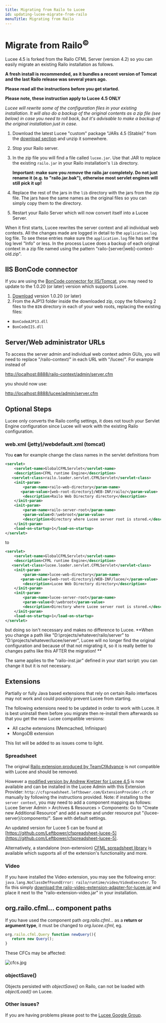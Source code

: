 ```yaml
---
title: Migrating from Railo to Lucee
id: updating-lucee-migrate-from-railo
menuTitle: Migrating from Railo
---
```


# Migrate from Railo<sup>&copy;</sup> #

Lucee 4.5 is forked from the Railo CFML Server (version 4.2) so you can easily migrate an existing Railo installation as follows.

**A fresh install is recommended, as it bundles a recent version of Tomcat and the last Railo release was several years ago.**

**Please read all the instructions before you get started.**

**Please note, these instruction apply to Lucee 4.5 ONLY**

*Lucee will rewrite some of the configuration files in your existing installation. It will also do a backup of the original contents as a zip file (see below) in case you need to roll back, but it's advisable to make a backup of the original installation just in case.*

1. Download the latest Lucee "custom" package "JARs 4.5 (Stable)" from the [download section](https://lucee.org/downloads.html) and unzip it somewhere.
2. Stop your Railo server.
3. In the zip file you will find a file called `lucee.jar`. Use that JAR to replace the existing `railo.jar` in your Railo installation's `lib` directory.

    **Important: make sure you *remove* the railo.jar completely. Do not just rename it (e.g. to "railo.jar.bak"), otherwise most servlet engines will still pick it up!**

4. Replace the rest of the jars in the `lib` directory with the jars from the zip file. The jars have the same names as the original files so you can simply copy them to the directory.
5. Restart your Railo Server which will now convert itself into a Lucee Server.

When it first starts, Lucee rewrites the server context and all individual web contexts. All the changes made are logged in detail to the `application.log` log file. To see these entries make sure the `application.log` file has set the log level "Info" or less. In the process Lucee does a backup of each original context in a zip file named using the pattern "railo-[server|web]-context-old.zip".

## IIS BonCode connector

If you are using the [BonCode connector for IIS/Tomcat](http://www.boncode.net/boncode-connector), you may need to update to the 1.0.20 (or later) version which supports Lucee.

1. [Download](https://github.com/Bilal-S/iis2tomcat/releases) version 1.0.20 (or later)
2. From the AJP13 folder inside the downloaded zip, copy the following 2 files to the `BIN` directory in each of your web roots, replacing the existing files:

- `BonCodeAJP13.dll`
- `BonCodeIIS.dll`

## Server/Web administrator URLs

To access the server admin and individual web context admin GUIs, you will need to replace "/railo-context/" in each URL with "/lucee/". For example instead of

<http://localhost:8888/railo-context/admin/server.cfm>

you should now use:

<http://localhost:8888/lucee/admin/server.cfm>

## Optional Steps ##

Lucee only converts the Railo config settings, it does not touch your Servlet Engine configuration since Lucee will work with the existing Railo configuration.

### web.xml (jetty)/webdefault.xml (tomcat) ###

You **can** for example change the class names in the servlet definitions from

```xml
<servlet>
    <servlet-name>GlobalCFMLServlet</servlet-name>
    <description>CFML runtime Engine</description>
   <servlet-class>railo.loader.servlet.CFMLServlet</servlet-class>
    <init-param>
        <param-name>railo-web-directory</param-name>
       <param-value>{web-root-directory}/WEB-INF/railo/</param-value>
        <description>Railo Web Directory directory</description>
    </init-param>
    <init-param>
        <param-name>railo-server-root</param-name>
        <param-value>D:\webroot</param-value>
        <description>Directory where Lucee server root is stored.</description>
    </init-param>
    <load-on-startup>1</load-on-startup>
</servlet>
```

to

```xml
<servlet>
    <servlet-name>GlobalCFMLServlet</servlet-name>
    <description>CFML runtime Engine</description>
   <servlet-class>lucee.loader.servlet.CFMLServlet</servlet-class>
    <init-param>
        <param-name>lucee-web-directory</param-name>
       <param-value>{web-root-directory}/WEB-INF/lucee/</param-value>
        <description>Lucee Web Directory directory</description>
    </init-param>
    <init-param>
        <param-name>lucee-server-root</param-name>
        <param-value>D:\webroot</param-value>
        <description>Directory where Lucee server root is stored.</description>
    </init-param>
    <load-on-startup>1</load-on-startup>
</servlet>
```

but doing so isn't necessary and makes no difference to Lucee.
**When you change a path like "D:\projects/whatever/railo/server" to "D:\projects/whatever/lucee/server", Lucee will no longer find the original configuration and because of that not migrating it, so it is really better to changes paths like this AFTER the migration! **

The same applies to the "railo-inst.jar" defined in your start script: you can change it but it is not necessary.

## Extensions

Partially or fully Java based extensions that rely on certain Railo interfaces may not work and could possibly prevent Lucee from starting.

The following extensions need to be updated in order to work with Lucee. It is best uninstall them before you migrate then re-install them afterwards so that you get the new Lucee compatible versions:

- All cache extensions (Memcached, Infinispan)
- MongoDB extension

This list will be added to as issues come to light.

### Spreadsheet

The original [Railo extension produced by TeamCfAdvance](https://github.com/teamcfadvance/cfspreadsheet-railo) is not compatible with Lucee and should be removed.

However a [modified version by Andrew Kretzer for Lucee 4.5](https://github.com/Leftbower/cfspreadsheet-lucee) is now available and can be installed in the Lucee Admin with this Extension Provider: `http://cfspreadsheet.leftbower.com/ExtensionProvider.cfc` or manually by following the instructions provided. Note: if installing to the `server context`, you may need to add a component mapping as follows: Lucee Server Admin > Archives & Resources > Components: Go to "Create new Additional Resource" and add a name and under resource put "{lucee-server}/components/". Save with default settings.

An updated version for Lucee 5 can be found at [https://github.com/Leftbower/cfspreadsheet-lucee-5](https://github.com/Leftbower/cfspreadsheet-lucee-5).

Alternatively, a standalone (non-extension) [CFML spreadsheet library](https://github.com/cfsimplicity/spreadsheet-cfml) is available which supports all of the extension's functionality and more.

### Video

If you have installed the Video extension, you may see the following error: `java.lang.NoClassDefFoundError: railo/runtime/video/VideoExecuter`. To fix this simply [download the railo-video-extension-adapter-for-lucee.jar](https://bitbucket.org/lucee/lucee/downloads/railo-video-extension-adapter-for-lucee.jar) and place it next to the "railo-extension-video.jar" in your installation.

## org.railo.cfml... component paths

If you have used the component path *org.railo.cfml...* as a **return or argument type**, it must be changed to *org.lucee.cfml*, eg.

```javascript
org.railo.cfml.Query function newQuery(){
   return new Query();
}
```

These CFCs may be affected:

   ![cfcs.jpg](https://bitbucket.org/repo/rX87Rq/images/2979463242-cfcs.jpg)

### objectSave()

Objects persisted with *objectSave()* on Railo, can not be loaded with *objectLoad()* on Lucee.

### Other issues?

If you are having problems please post to the [Lucee Google Group](https://groups.google.com/forum/#!forum/lucee).
